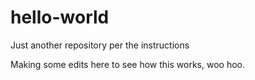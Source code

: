# hello-world
Just another repository per the instructions

Making some edits here to see how this works, woo hoo.
